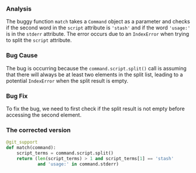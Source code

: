 ### Analysis
The buggy function `match` takes a `Command` object as a parameter and checks if the second word in the `script` attribute is `'stash'` and if the word `'usage:'` is in the `stderr` attribute. The error occurs due to an `IndexError` when trying to split the `script` attribute.

### Bug Cause
The bug is occurring because the `command.script.split()` call is assuming that there will always be at least two elements in the split list, leading to a potential `IndexError` when the split result is empty.

### Bug Fix
To fix the bug, we need to first check if the split result is not empty before accessing the second element.

### The corrected version
```python
@git_support
def match(command):
    script_terms = command.script.split()
    return (len(script_terms) > 1 and script_terms[1] == 'stash'
            and 'usage:' in command.stderr)
```